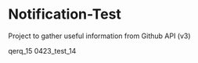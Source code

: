 # Notification-Test

Project to gather useful information from Github API (v3)

qerq_15
0423_test_14